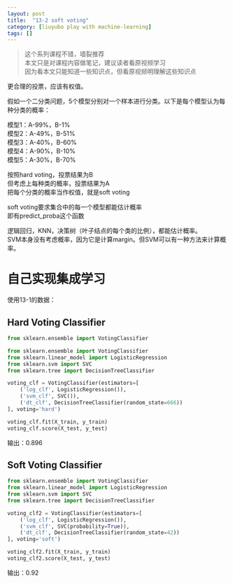 ```yaml
---
layout: post
title:  "13-2 soft voting"
category: [liuyubo play with machine-learning]
tags: []
---
```


> 这个系列课程不错，墙裂推荐  
> 本文只是对课程内容做笔记，建议读者看原视频学习  
> 因为看本文只能知道一些知识点，但看原视频明理解这些知识点  

更合理的投票，应该有权值。  

假如一个二分类问题，5个模型分别对一个样本进行分类。以下是每个模型认为每种分类的概率：  

模型1：A-99%，B-1%   
模型2：A-49%，B-51%  
模型3：A-40%，B-60%  
模型4：A-90%，B-10%  
模型5：A-30%，B-70%  

按照hard voting，投票结果为B  
但考虑上每种类的概率，投票结果为A   
把每个分类的概率当作权值，就是soft voting  

<!-- more -->

soft voting要求集合中的每一个模型都能估计概率   
即有predict_proba这个函数   

逻辑回归，KNN，决策树（叶子结点的每个类的比例），都能估计概率。  
SVM本身没有考虑概率，因为它是计算margin。但SVM可以有一种方法来计算概率。  

# 自己实现集成学习

使用13-1的数据：

## Hard Voting Classifier

```python
from sklearn.ensemble import VotingClassifier

from sklearn.ensemble import VotingClassifier
from sklearn.linear_model import LogisticRegression
from sklearn.svm import SVC
from sklearn.tree import DecisionTreeClassifier

voting_clf = VotingClassifier(estimators=[
    ('log_clf', LogisticRegression()),
    ('svm_clf', SVC()),
    ('dt_clf', DecisionTreeClassifier(random_state=666))
], voting='hard')

voting_clf.fit(X_train, y_train)
voting_clf.score(X_test, y_test)
```

输出：0.896

## Soft Voting Classifier

```python
from sklearn.ensemble import VotingClassifier
from sklearn.linear_model import LogisticRegression
from sklearn.svm import SVC
from sklearn.tree import DecisionTreeClassifier

voting_clf2 = VotingClassifier(estimators=[
    ('log_clf', LogisticRegression()),
    ('svm_clf', SVC(probability=True)),
    ('dt_clf', DecisionTreeClassifier(random_state=42))
], voting='soft')

voting_clf2.fit(X_train, y_train)
voting_clf2.score(X_test, y_test)
```

输出：0.92
